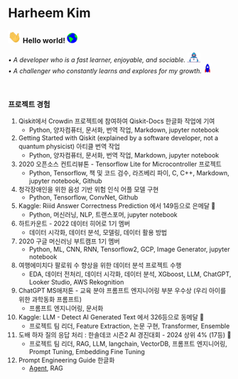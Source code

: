 # Harheem Kim


<!-- 
    &nbsp; [![HitCount](http://hits.dwyl.com/SatYu26/SatYu26.svg)](http://hits.dwyl.com/SatYu26/SatYu26) 
-->

### <img src="https://github.com/SatYu26/SatYu26/blob/master/Assets/Hi.gif" width="29px"> Hello world!&nbsp;<img src="https://github.com/SatYu26/SatYu26/blob/master/Assets/Earth.gif" width="24px">


<p>
  <em>
    •	A developer who is a fast learner, enjoyable, and sociable. <img src="https://github.com/SatYu26/SatYu26/blob/master/Assets/Developer.gif" width="30px"> <br>
    •	A challenger who constantly learns and explores for my growth. <img src="https://github.com/SatYu26/SatYu26/blob/master/Assets/Rocket.gif" width="18px"> <br>
  </em>  
</p>

<br>

### 프로젝트 경험
1. Qiskit에서 Crowdin 프로젝트에 참여하여 Qiskit-Docs 한글화 작업에 기여
    - Python, 양자컴퓨터, 문서화, 번역 작업, Markdown, jupyter notebook
2. Getting Started with Qiskit (explained by a software developer, not a quantum physicist) 아티클 번역 작업
    - Python, 양자컴퓨터, 문서화, 번역 작업, Markdown, jupyter notebook
3. 2020 오픈소스 컨트리뷰톤 - Tensorflow Lite for Microcontroller 프로젝트
    - Python, Tensorflow, 책 및 코드 검수, 라즈베리 파이, C, C++, Markdown, jupyter notebook, Github
4. 청각장애인을 위한 음성 기반 위험 인식 어플 모델 구현
    - Python, Tensorflow, ConvNet, Github
5. Kaggle: Riiid Answer Correctness Prediction 에서 149등으로 은메달 🥈
    - Python, 머신러닝, NLP, 트랜스포머, jupyter notebook
7. 하트카운트 - 2022 데이터 히어로 1기 멤버
    - 데이터 시각화, 데이터 분석, 모델링, 데이터 활용 방법
8. 2020 구글 머신러닝 부트캠프 1기 멤버
    - Python, ML, CNN, RNN, Tensorflow2, GCP, Image Generator, jupyter notebook
9. 여행에미치다 팔로워 수 향상을 위한 데이터 분석 프로젝트 수행
    - EDA, 데이터 전처리, 데이터 시각화, 데이터 분석, XGboost, LLM, ChatGPT, Looker Studio, AWS Rekognition
10. ChatGPT MS애저톤 - 교육 분야 프롬프트 엔지니어링 부분 우수상 (우리 아이를 위한 과학동화 프롬프트)
    - 프롬프트 엔지니어링, 문서화
11. Kaggle: LLM - Detect AI Generated Text 에서 326등으로 동메달 🥉
    - 프로젝트 팀 리더, Feature Extraction, 논문 구현, Transformer, Ensemble
12. 도배 하자 질의 응답 처리 : 한솔데코 시즌2 AI 경진대회 - 2024 상위 4% (17등) 🥈
    - 프로젝트 팀 리더, RAG, LLM, langchain, VectorDB, 프롬프트 엔지니어링, Prompt Tuning, Embedding Fine Tuning
13. Prompt Engineering Guide 한글화
    - [Agent](https://www.promptingguide.ai/kr/research/llm-agents), RAG
